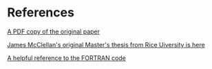 References
==========

[A PDF copy of the original paper](https://web.ece.ucsb.edu/Faculty/Rabiner/ece259/Reprints/062_computer%20program.pdf)

[James McClellan's original Master's thesis from Rice Uiversity is here](https://repository.rice.edu/server/api/core/bitstreams/a924e584-8512-4852-9801-c602985dc0da/content)

[A helpful reference to the FORTRAN code](https://michaelgellis.tripod.com/dsp/pgm21.html)

